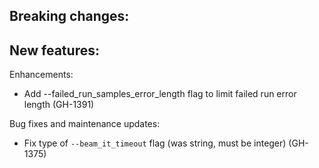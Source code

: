 Breaking changes:
-

New features:
-

Enhancements:
- Add --failed_run_samples_error_length flag to limit failed run error length (GH-1391)

Bug fixes and maintenance updates:
- Fix type of `--beam_it_timeout` flag (was string, must be integer) (GH-1375)
